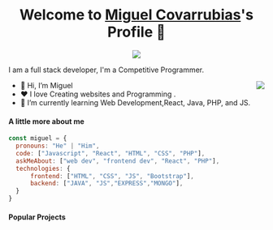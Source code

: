 <p align="center">
  <h1 align="center">Welcome to <a href="https://github.com/">Miguel Covarrubias</a>'s Profile 👋</h1>
</p>
<p align="center">
  <a align="center" href="https://github.com/DenverCoder1/readme-typing-svg"><img src="https://readme-typing-svg.herokuapp.com?&font=IBM+Plex+Sans&color=F72EE2&size=25&lines=Welcome+to+my+GitHub+Profile!;I'm+a+Front+end+developer;I'm+a+competitive+programmer;I'm+a+Flask+developer" /></a>
</p>
<p>I am a full stack  developer, I'm a Competitive Programmer.</p>
<img align="right" src="https://media.giphy.com/media/M9gbBd9nbDrOTu1Mqx/giphy.gif">
<ul>
  <li>👋 Hi, I’m Miguel</li>
  <li>❤️ I love Creating websites and Programming .</li>
  <li>🌱 I’m currently learning Web Development,React, Java, PHP, and JS.</li>
  
</ul>

#### A little more about me
```javascript
const miguel = {
  pronouns: "He" | "Him",
  code: ["Javascript", "React", "HTML", "CSS", "PHP"],
  askMeAbout: ["web dev", "frontend dev", "React", "PHP"],
  technologies: {
      frontend: ["HTML", "CSS", "JS", "Bootstrap"],
      backend: ["JAVA", "JS","EXPRESS","MONGO"],
  }
}
```


#### Popular Projects
<a href="https://github.com/MIIGUEELC/HotelMiranda">
  
</a>    
<a href="https://github.com/MIIGUEELC/FotosReact">
</a>

